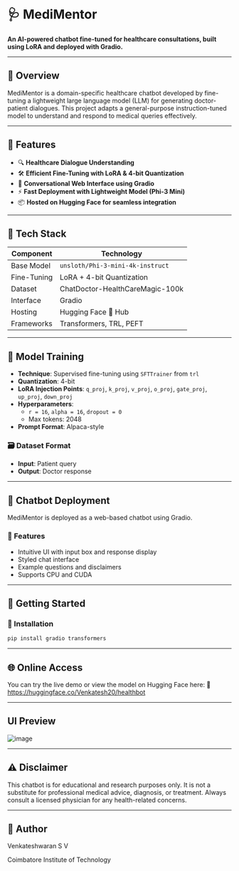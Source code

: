 # 🩺 MediMentor

**An AI-powered chatbot fine-tuned for healthcare consultations, built using LoRA and deployed with Gradio.**

---

## 🧠 Overview

MediMentor is a domain-specific healthcare chatbot developed by fine-tuning a lightweight large language model (LLM) for generating doctor-patient dialogues. This project adapts a general-purpose instruction-tuned model to understand and respond to medical queries effectively.

---

## 🎯 Features

- 🔍 **Healthcare Dialogue Understanding**
- 🛠️ **Efficient Fine-Tuning with LoRA & 4-bit Quantization**
- 💬 **Conversational Web Interface using Gradio**
- ⚡ **Fast Deployment with Lightweight Model (Phi-3 Mini)**
- 📦 **Hosted on Hugging Face for seamless integration**

---

## 🧰 Tech Stack

| Component          | Technology                  |
|-------------------|-----------------------------|
| Base Model        | `unsloth/Phi-3-mini-4k-instruct` |
| Fine-Tuning       | LoRA + 4-bit Quantization   |
| Dataset           | ChatDoctor-HealthCareMagic-100k |
| Interface         | Gradio                      |
| Hosting           | Hugging Face 🤗 Hub         |
| Frameworks        | Transformers, TRL, PEFT     |

---

## 🧪 Model Training

- **Technique**: Supervised fine-tuning using `SFTTrainer` from `trl`
- **Quantization**: 4-bit
- **LoRA Injection Points**: `q_proj`, `k_proj`, `v_proj`, `o_proj`, `gate_proj`, `up_proj`, `down_proj`
- **Hyperparameters**:
  - `r = 16`, `alpha = 16`, `dropout = 0`
  - Max tokens: 2048
- **Prompt Format**: Alpaca-style

### 🗃️ Dataset Format

- **Input**: Patient query  
- **Output**: Doctor response

---

## 💬 Chatbot Deployment

MediMentor is deployed as a web-based chatbot using Gradio.

### 📌 Features

- Intuitive UI with input box and response display
- Styled chat interface
- Example questions and disclaimers
- Supports CPU and CUDA
---


## 🚀 Getting Started

### 🔧 Installation

```bash
pip install gradio transformers
```

---
## 🌐 Online Access
You can try the live demo or view the model on Hugging Face here:
🔗 https://huggingface.co/Venkatesh20/healthbot

---
## UI Preview
![image](https://github.com/user-attachments/assets/0eda7283-1d3e-4271-837b-d0ff2babbcf0)

---
## ⚠️ Disclaimer
This chatbot is for educational and research purposes only. It is not a substitute for professional medical advice, diagnosis, or treatment. Always consult a licensed physician for any health-related concerns.

---
## 👤 Author
Venkateshwaran S V 


Coimbatore Institute of Technology
